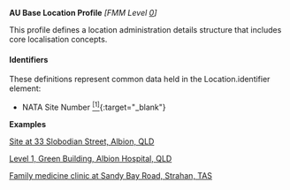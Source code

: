 **AU Base Location Profile** *[FMM Level [0](http://build.fhir.org/versions.html#maturity)]*

This profile defines a location administration details structure that includes core localisation concepts.

#### Identifiers
These definitions represent common data held in the Location.identifier element:
* NATA Site Number [<sup>[1]</sup>](http://hl7.org.au/id/nata-site/index.html){:target="_blank"}

**Examples**

[Site at 33 Slobodian Street, Albion, QLD](Location-example1.html)

[Level 1, Green Building, Albion Hospital, QLD](Location-example2.html)

[Family medicine clinic at Sandy Bay Road, Strahan, TAS](Location-example3.html)

